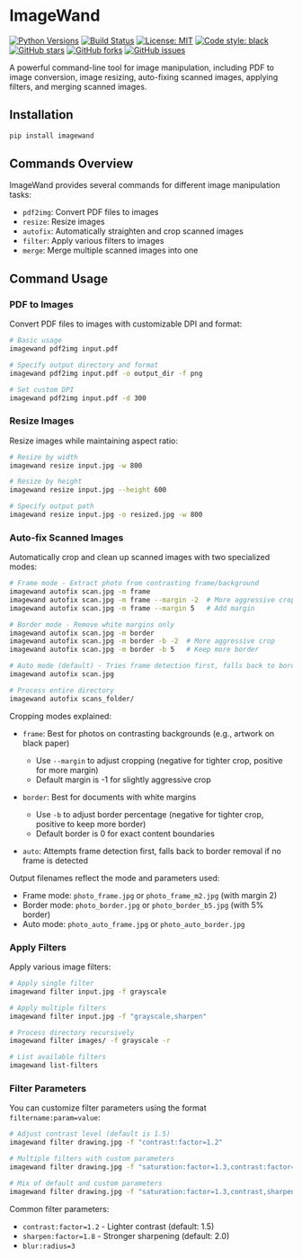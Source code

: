 # ImageWand

[![Python Versions](https://img.shields.io/badge/python-3.8%20%7C%203.9%20%7C%203.10%20%7C%203.11-blue)](https://github.com/twinko-ai/imagewand)
[![Build Status](https://github.com/twinko-ai/imagewand/actions/workflows/ci.yml/badge.svg)](https://github.com/twinko-ai/imagewand/actions)
[![License: MIT](https://img.shields.io/badge/License-MIT-yellow.svg)](https://opensource.org/licenses/MIT)
[![Code style: black](https://img.shields.io/badge/code%20style-black-black.svg)](https://github.com/psf/black)
[![GitHub stars](https://img.shields.io/github/stars/twinko-ai/imagewand.svg)](https://github.com/twinko-ai/imagewand/stargazers)
[![GitHub forks](https://img.shields.io/github/forks/twinko-ai/imagewand.svg)](https://github.com/twinko-ai/imagewand/network)
[![GitHub issues](https://img.shields.io/github/issues/twinko-ai/imagewand.svg)](https://github.com/twinko-ai/imagewand/issues)

A powerful command-line tool for image manipulation, including PDF to image conversion, image resizing, auto-fixing scanned images, applying filters, and merging scanned images.

## Installation

```bash
pip install imagewand
```

## Commands Overview

ImageWand provides several commands for different image manipulation tasks:

- `pdf2img`: Convert PDF files to images
- `resize`: Resize images
- `autofix`: Automatically straighten and crop scanned images
- `filter`: Apply various filters to images
- `merge`: Merge multiple scanned images into one

## Command Usage

### PDF to Images

Convert PDF files to images with customizable DPI and format:

```bash
# Basic usage
imagewand pdf2img input.pdf

# Specify output directory and format
imagewand pdf2img input.pdf -o output_dir -f png

# Set custom DPI
imagewand pdf2img input.pdf -d 300
```

### Resize Images

Resize images while maintaining aspect ratio:

```bash
# Resize by width
imagewand resize input.jpg -w 800

# Resize by height
imagewand resize input.jpg --height 600

# Specify output path
imagewand resize input.jpg -o resized.jpg -w 800
```

### Auto-fix Scanned Images

Automatically crop and clean up scanned images with two specialized modes:

```bash
# Frame mode - Extract photo from contrasting frame/background
imagewand autofix scan.jpg -m frame
imagewand autofix scan.jpg -m frame --margin -2  # More aggressive crop
imagewand autofix scan.jpg -m frame --margin 5   # Add margin

# Border mode - Remove white margins only
imagewand autofix scan.jpg -m border
imagewand autofix scan.jpg -m border -b -2  # More aggressive crop
imagewand autofix scan.jpg -m border -b 5   # Keep more border

# Auto mode (default) - Tries frame detection first, falls back to border removal
imagewand autofix scan.jpg

# Process entire directory
imagewand autofix scans_folder/
```

Cropping modes explained:
- `frame`: Best for photos on contrasting backgrounds (e.g., artwork on black paper)
  - Use `--margin` to adjust cropping (negative for tighter crop, positive for more margin)
  - Default margin is -1 for slightly aggressive crop
  
- `border`: Best for documents with white margins
  - Use `-b` to adjust border percentage (negative for tighter crop, positive to keep more border)
  - Default border is 0 for exact content boundaries
  
- `auto`: Attempts frame detection first, falls back to border removal if no frame is detected

Output filenames reflect the mode and parameters used:
- Frame mode: `photo_frame.jpg` or `photo_frame_m2.jpg` (with margin 2)
- Border mode: `photo_border.jpg` or `photo_border_b5.jpg` (with 5% border)
- Auto mode: `photo_auto_frame.jpg` or `photo_auto_border.jpg`

### Apply Filters

Apply various image filters:

```bash
# Apply single filter
imagewand filter input.jpg -f grayscale

# Apply multiple filters
imagewand filter input.jpg -f "grayscale,sharpen"

# Process directory recursively
imagewand filter images/ -f grayscale -r

# List available filters
imagewand list-filters
```

### Filter Parameters

You can customize filter parameters using the format `filtername:param=value`:

```bash
# Adjust contrast level (default is 1.5)
imagewand filter drawing.jpg -f "contrast:factor=1.2"

# Multiple filters with custom parameters
imagewand filter drawing.jpg -f "saturation:factor=1.3,contrast:factor=1.2,sharpen:factor=1.8"

# Mix of default and custom parameters
imagewand filter drawing.jpg -f "saturation:factor=1.3,contrast,sharpen:factor=2.0"
```

Common filter parameters:
- `contrast:factor=1.2` - Lighter contrast (default: 1.5)
- `sharpen:factor=1.8` - Stronger sharpening (default: 2.0)
- `blur:radius=3`